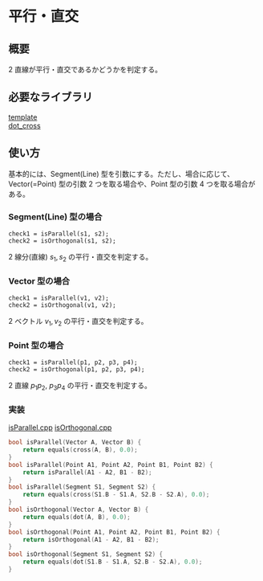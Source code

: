 # 平行・直交

## 概要
2 直線が平行・直交であるかどうかを判定する。

## 必要なライブラリ
[template](https://github.com/Oxojo/Oxojo-Library/blob/main/Geometry/template.md)<br>
[dot_cross](https://github.com/Oxojo/Oxojo-Library/blob/main/Geometry/dot_cross.md)

## 使い方
基本的には、Segment(Line) 型を引数にする。ただし、場合に応じて、Vector(=Point) 型の引数 2 つを取る場合や、Point 型の引数 4 つを取る場合がある。<br>

### Segment(Line) 型の場合
```
check1 = isParallel(s1, s2);
check2 = isOrthogonal(s1, s2);
```
2 線分(直線) $s_1, s_2$ の平行・直交を判定する。

### Vector 型の場合
```
check1 = isParallel(v1, v2);
check2 = isOrthogonal(v1, v2);
```
2 ベクトル $v_1, v_2$ の平行・直交を判定する。

### Point 型の場合
```
check1 = isParallel(p1, p2, p3, p4);
check2 = isOrthogonal(p1, p2, p3, p4);
```
2 直線 $p_1 p_2,\ p_3 p_4$ の平行・直交を判定する。

### 実装
[isParallel.cpp](https://github.com/Oxojo/Oxojo-Library/blob/main/Geometry/isParallel.cpp)
[isOrthogonal.cpp](https://github.com/Oxojo/Oxojo-Library/blob/main/Geometry/isOrthogonal.cpp)
```cpp
bool isParallel(Vector A, Vector B) {
    return equals(cross(A, B), 0.0);
}
bool isParallel(Point A1, Point A2, Point B1, Point B2) {
    return isParallel(A1 - A2, B1 - B2);
}
bool isParallel(Segment S1, Segment S2) {
    return equals(cross(S1.B - S1.A, S2.B - S2.A), 0.0);
}
bool isOrthogonal(Vector A, Vector B) {
    return equals(dot(A, B), 0.0);
}
bool isOrthogonal(Point A1, Point A2, Point B1, Point B2) {
    return isOrthogonal(A1 - A2, B1 - B2);
}
bool isOrthogonal(Segment S1, Segment S2) {
    return equals(dot(S1.B - S1.A, S2.B - S2.A), 0.0);
}
```
